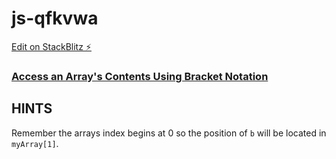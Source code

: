# js-qfkvwa

[Edit on StackBlitz ⚡️](https://stackblitz.com/edit/js-qfkvwa)

### [Access an Array's Contents Using Bracket Notation](https://www.freecodecamp.org/learn/javascript-algorithms-and-data-structures/basic-data-structures/access-an-arrays-contents-using-bracket-notation)

## HINTS
Remember the arrays index begins at 0 so the position of `b` will be located in `myArray[1]`.
